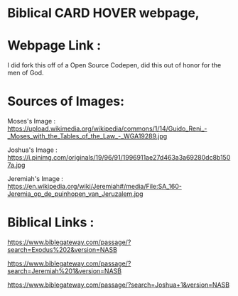# Biblical CARD HOVER webpage,

# Webpage Link : 

I did fork this off of a Open Source Codepen, did this out of honor for the men of God.

# Sources of Images: 

Moses's Image : https://upload.wikimedia.org/wikipedia/commons/1/14/Guido_Reni_-_Moses_with_the_Tables_of_the_Law_-_WGA19289.jpg

Joshua's Image : https://i.pinimg.com/originals/19/96/91/1996911ae27d463a3a69280dc8b1507a.jpg

Jeremiah's Image : https://en.wikipedia.org/wiki/Jeremiah#/media/File:SA_160-Jeremia_op_de_puinhopen_van_Jeruzalem.jpg



# Biblical Links : 

https://www.biblegateway.com/passage/?search=Exodus%202&version=NASB

https://www.biblegateway.com/passage/?search=Jeremiah%201&version=NASB

https://www.biblegateway.com/passage/?search=Joshua+1&version=NASB
